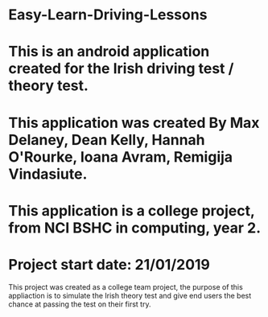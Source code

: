 # Easy-Learn-Driving-Lessons
# This is an android application created for the Irish driving test / theory test.
# This application was created By Max Delaney, Dean Kelly, Hannah O'Rourke, Ioana Avram, Remigija Vindasiute.
# This application is a college project, from NCI BSHC in computing, year 2.
# Project start date: 21/01/2019

This project was created as a college team project, the purpose of this appliaction is to simulate the Irish theory test and give end users the best chance at passing the test on their first try.
